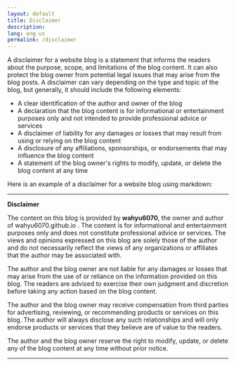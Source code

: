 ```yaml
---
layout: default
title: Disclaimer
description:
lang: eng-us
permalink: /disclaimer
---
```


A disclaimer for a website blog is a statement that informs the readers about the purpose, scope, and limitations of the blog content. It can also protect the blog owner from potential legal issues that may arise from the blog posts. A disclaimer can vary depending on the type and topic of the blog, but generally, it should include the following elements:

- A clear identification of the author and owner of the blog
- A declaration that the blog content is for informational or entertainment purposes only and not intended to provide professional advice or services
- A disclaimer of liability for any damages or losses that may result from using or relying on the blog content
- A disclosure of any affiliations, sponsorships, or endorsements that may influence the blog content
- A statement of the blog owner's rights to modify, update, or delete the blog content at any time

Here is an example of a disclaimer for a website blog using markdown:

---

**Disclaimer**

The content on this blog is provided by **wahyu6070**, the owner and author of wahyu6070.github.io  . The content is for informational and entertainment purposes only and does not constitute professional advice or services. The views and opinions expressed on this blog are solely those of the author and do not necessarily reflect the views of any organizations or affiliates that the author may be associated with.

The author and the blog owner are not liable for any damages or losses that may arise from the use of or reliance on the information provided on this blog. The readers are advised to exercise their own judgment and discretion before taking any action based on the blog content.

The author and the blog owner may receive compensation from third parties for advertising, reviewing, or recommending products or services on this blog. The author will always disclose any such relationships and will only endorse products or services that they believe are of value to the readers.

The author and the blog owner reserve the right to modify, update, or delete any of the blog content at any time without prior notice.

---
